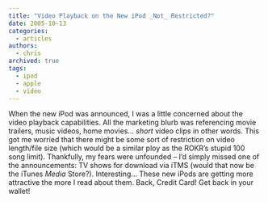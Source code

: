 ```yaml
---
title: "Video Playback on the New iPod _Not_ Restricted?"
date: 2005-10-13
categories:
  - articles
authors:
  - chris
archived: true
tags:
  - ipod
  - apple
  - video
---
```


When the new iPod was announced, I was a little concerned about the video playback capabilities. All the marketing blurb was referencing movie trailers, music videos, home movies… _short_ video clips in other words. This got me worried that there might be some sort of restriction on video length/file size (which would be a similar ploy as the ROKR’s stupid 100 song limit). Thankfully, my fears were unfounded – I’d simply missed one of the announcements: TV shows for download via iTMS (would that now be the iTunes _Media_ Store?). Interesting… These new iPods are getting more attractive the more I read about them. Back, Credit Card! Get back in your wallet!
